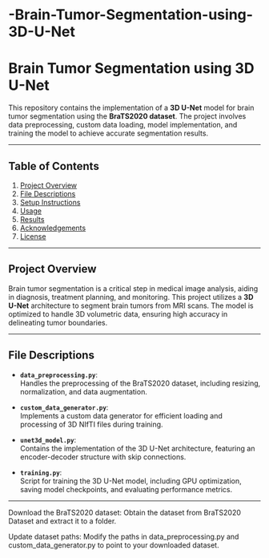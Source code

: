 # -Brain-Tumor-Segmentation-using-3D-U-Net
# Brain Tumor Segmentation using 3D U-Net

This repository contains the implementation of a **3D U-Net** model for brain tumor segmentation using the **BraTS2020 dataset**. The project involves data preprocessing, custom data loading, model implementation, and training the model to achieve accurate segmentation results.

---

## Table of Contents
1. [Project Overview](#project-overview)
2. [File Descriptions](#file-descriptions)
3. [Setup Instructions](#setup-instructions)
4. [Usage](#usage)
5. [Results](#results)
6. [Acknowledgements](#acknowledgements)
7. [License](#license)

---

## Project Overview

Brain tumor segmentation is a critical step in medical image analysis, aiding in diagnosis, treatment planning, and monitoring. This project utilizes a **3D U-Net** architecture to segment brain tumors from MRI scans. The model is optimized to handle 3D volumetric data, ensuring high accuracy in delineating tumor boundaries.

---

## File Descriptions

- **`data_preprocessing.py`**:  
  Handles the preprocessing of the BraTS2020 dataset, including resizing, normalization, and data augmentation.

- **`custom_data_generator.py`**:  
  Implements a custom data generator for efficient loading and processing of 3D NIfTI files during training.

- **`unet3d_model.py`**:  
  Contains the implementation of the 3D U-Net architecture, featuring an encoder-decoder structure with skip connections.

- **`training.py`**:  
  Script for training the 3D U-Net model, including GPU optimization, saving model checkpoints, and evaluating performance metrics.

---

Download the BraTS2020 dataset:
Obtain the dataset from BraTS2020 Dataset and extract it to a folder.

Update dataset paths:
Modify the paths in data_preprocessing.py and custom_data_generator.py to point to your downloaded dataset.
